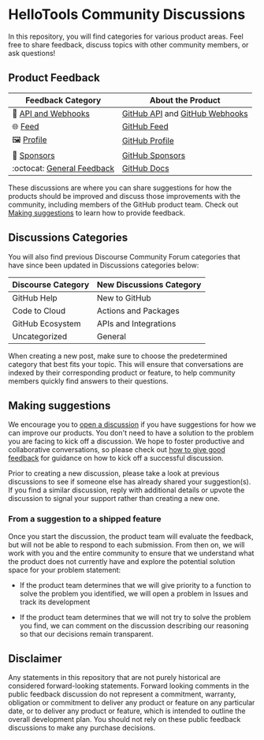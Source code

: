 # HelloTools Community Discussions

In this repository, you will find categories for various product areas. Feel free to share feedback, discuss topics with other community members, or ask questions!

## Product Feedback

| **Feedback Category** | **About the Product** 	|
|---	|---	|
| 🔁  [API and Webhooks](https://github.com/orgs/community/discussions/categories/api-and-webhooks) 	| [GitHub API](https://docs.github.com/en/rest) and [GitHub Webhooks](https://docs.github.com/en/developers/webhooks-and-events/webhooks/about-webhook) |
| 🌐  [Feed](https://github.com/orgs/community/discussions/categories/feed)  	| [GitHub Feed](https://github.blog/2022-03-22-improving-your-github-feed/) 	|
|  🖼️  [Profile](https://github.com/orgs/community/discussions/categories/profile)  	| [GitHub Profile](https://docs.github.com/en/account-and-profile/setting-up-and-managing-your-github-profile/customizing-your-profile/about-your-profile) 	|
|  💖  [Sponsors](https://github.com/orgs/community/discussions/categories/sponsors) 	| [GitHub Sponsors](https://github.com/sponsors) 	|
| :octocat:  [General Feedback](https://github.com/orgs/community/discussions/categories/general) 	| [GitHub Docs](https://docs.github.com/en) |

These discussions are where you can share suggestions for how the products should be improved and discuss those improvements with the community, including members of the GitHub product team. Check out [Making suggestions](#making-suggestions) to learn how to provide feedback.

## Discussions Categories

You will also find previous Discourse Community Forum categories that have since been updated in Discussions categories below:

| **Discourse Category** | **New Discussions Category** 	|
|---	|---	|
| GitHub Help 	| New to GitHub |
| Code to Cloud 	| Actions and Packages |
| GitHub Ecosystem 	| APIs and Integrations 	|
| Uncategorized 	| General 	|

When creating a new post, make sure to choose the predetermined category that best fits your topic. This will ensure that conversations are indexed by their corresponding product or feature, to help community members quickly find answers to their questions.

## Making suggestions

We encourage you to [open a discussion](https://github.com/xiaozhu2007/-/discussion) if you have suggestions for how we can improve our products. You don't need to have a solution to the problem you are facing to kick off a discussion. We hope to foster productive and collaborative conversations, so please check out [how to give good feedback](https://github.com/xiaozhu2007/-/discussions/1) for guidance on how to kick off a successful discussion.

Prior to creating a new discussion, please take a look at previous discussions to see if someone else has already shared your suggestion(s). If you find a similar discussion, reply with additional details or upvote the discussion to signal your support rather than creating a new one.

### From a suggestion to a shipped feature

Once you start the discussion, the product team will evaluate the feedback, but will not be able to respond to each submission. From then on, we will work with you and the entire community to ensure that we understand what the product does not currently have and explore the potential solution space for your problem statement:

- If the product team determines that we will give priority to a function to solve the problem you identified, we will open a problem in Issues and track its development

- If the product team determines that we will not try to solve the problem you find, we can comment on the discussion describing our reasoning so that our decisions remain transparent.

## Disclaimer

Any statements in this repository that are not purely historical are considered forward-looking statements. Forward looking comments in the public feedback discussion do not represent a commitment, warranty, obligation or commitment to deliver any product or feature on any particular date, or to deliver any product or feature, which is intended to outline the overall development plan. You should not rely on these public feedback discussions to make any purchase decisions.
